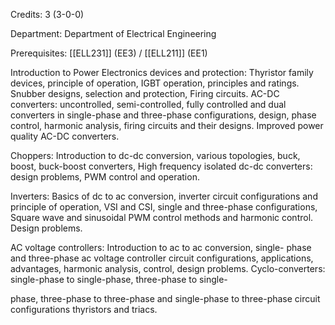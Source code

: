 Credits: 3 (3-0-0)

Department: Department of Electrical Engineering

Prerequisites: [[ELL231]] (EE3) / [[ELL211]] (EE1)

Introduction to Power Electronics devices and protection: Thyristor family devices, principle of operation, IGBT operation, principles and ratings. Snubber designs, selection and protection, Firing circuits. AC-DC converters: uncontrolled, semi-controlled, fully controlled and dual converters in single-phase and three-phase configurations, design, phase control, harmonic analysis, firing circuits and their designs. Improved power quality AC-DC converters.

Choppers: Introduction to dc-dc conversion, various topologies, buck, boost, buck-boost converters, High frequency isolated dc-dc converters: design problems, PWM control and operation.

Inverters: Basics of dc to ac conversion, inverter circuit configurations and principle of operation, VSI and CSI, single and three-phase configurations, Square wave and sinusoidal PWM control methods and harmonic control. Design problems.

AC voltage controllers: Introduction to ac to ac conversion, single- phase and three-phase ac voltage controller circuit configurations, applications, advantages, harmonic analysis, control, design problems. Cyclo-converters: single-phase to single-phase, three-phase to single-

phase, three-phase to three-phase and single-phase to three-phase circuit configurations thyristors and triacs.